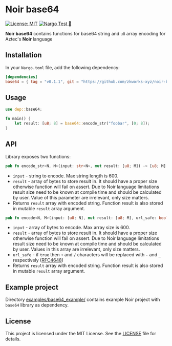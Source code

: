 # Noir base64

[![License: MIT](https://img.shields.io/badge/License-MIT-yellow.svg)](https://opensource.org/licenses/MIT) [![Nargo Test 🌌](https://github.com/zkworks-xyz/noir-base64/actions/workflows/test.yaml/badge.svg)](https://github.com/zkworks-xyz/noir-base64/actions/workflows/test.yaml)

**Noir base64** contains functions for base64 string and `u8` array encoding for Aztec's **Noir** language

## Installation

In your `Nargo.toml` file, add the following dependency:

```toml
[dependencies]
base64 = { tag = "v0.1.1", git = "https://github.com/zkworks-xyz/noir-base64" }
```

## Usage

```rust
use dep::base64;

fn main() {
    let result: [u8; 8] = base64::encode_str("foobar", [0; 8]);
}
```

## API
Library exposes two functions:

```rust
pub fn encode_str<N, M>(input: str<N>, mut result: [u8; M]) -> [u8; M]
```

- `input` - string to encode. Max string length is 600.
- `result` - array of bytes to store result in. It should have a proper size otherwise function will fail on assert. 
    Due to Noir language limitations result size need to be known at compile time and should be calculated by user.
    Value of this parameter are irrelevant, only size matters.
- Returns `result` array with encoded string. Function result is also stored in mutable `result` array argument.

```rust
pub fn encode<N, M>(input: [u8; N], mut result: [u8; M], url_safe: bool) -> [u8; M]
```

- `input` - array of bytes to encode. Max array size is 600.
- `result` - array of bytes to store result in. It should have a proper size otherwise function will fail on assert.
  Due to Noir language limitations result size need to be known at compile time and should be calculated by user.
  Values in this array are irrelevant, only size matters.
- `url_safe` - if `true` then `+` and `/` characters will be replaced with `-` and `_` respectively ([RFC4648](https://datatracker.ietf.org/doc/html/rfc4648#section-5))
- Returns `result` array with encoded string. Function result is also stored in mutable `result` array argument.

## Example project
Directory [examples/base64_example/](https://github.com/zkworks-xyz/noir-base64/tree/main/examples/base64_example) contains example Noir project with `base64` library as dependency.

## License

This project is licensed under the MIT License. See the [LICENSE](https://github.com/zkworks-xyz/noir-base64/blob/main/LICENSE) file for details.
